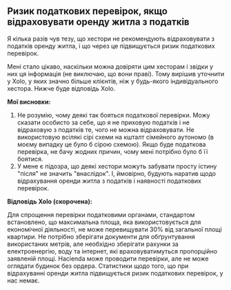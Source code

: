 ## Ризик податкових перевірок, якщо відраховувати оренду житла з податків

Я кілька разів чув тезу, що хестори не рекомендують відраховувати з податків оренду житла, і що через це підвищується
ризик податкових перевірок.

Мені стало цікаво, наскільки можна довіряти цим хесторам і звідки у них ця інформація (не виключаю, що вони праві). Тому
вирішив уточнити у Xolo, у яких значно більше клієнтів, ніж у будь-якого індивідуального хестора. Нижче буде відповідь
Xolo.

**Мої висновки:**

1. Не розумію, чому деякі так бояться податкової перевірки. Можу сказати особисто за себе, що я не приховую податків і
   не відраховую з податків те, чого не можна відраховувати. Не використовую всілякі сірі схеми на кшталт сімейного
   аутономо (в моєму випадку це було б сірою схемою). Якщо буде податкова перевірка, не бачу жодних причин, чому мені
   потрібно було б її боятися.
2. У мене є підозра, що деякі хестори можуть забувати просту істину "після" не значить "внаслідок". І, ймовірно, будують
   наратив щодо відрахування оренди житла з податків і наявності податкових перевірок.

**Відповідь Xolo (скорочена):**

Для спрощення перевірки податковими органами, стандартом встановлено, що максимальна площа, яка використовується для
економічної діяльності, не може перевищувати 30% від загальної площі квартири. Не потрібно зберігати документи для
обґрунтування використаних метрів, але необхідно зберігати рахунки за електроенергію, воду та інтернет, які
враховуватимуться пропорційно заявленій площі. Hacienda може проводити перевірки, але не може оглядати будинок без
ордера. Статистики щодо того, що при відрахуванні оренди житла підвищується ризик податкових перевірок, у нас немає.
